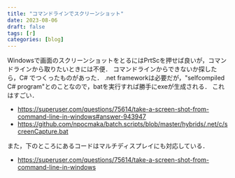 ```yaml
---
title: "コマンドラインでスクリーンショット"
date: 2023-08-06
draft: false
tags: [r]
categories: [blog]
---
```


Windowsで画面のスクリーンショットをとるにはPrtScを押せば良いが，コマンドラインから取りたいときには不便．
コマンドラインからできないか探したら，C# でつくったものがあった．
.net frameworkは必要だが，"selfcompiled C# program"とのことなので，batを実行すれば勝手にexeが生成される．
これはすごい．

- https://superuser.com/questions/75614/take-a-screen-shot-from-command-line-in-windows#answer-943947   
- https://github.com/npocmaka/batch.scripts/blob/master/hybrids/.net/c/screenCapture.bat   

また，下のところにあるコードはマルチディスプレイにも対応している．

- https://superuser.com/questions/75614/take-a-screen-shot-from-command-line-in-windows   
